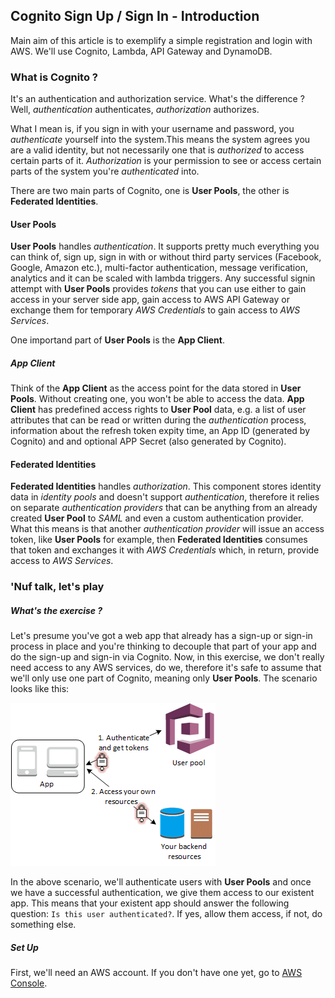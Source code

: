 ## Cognito Sign Up / Sign In - Introduction

Main aim of this article is to exemplify a simple registration and login with AWS. We'll use Cognito, Lambda, API Gateway and DynamoDB. 

### What is Cognito ? 
It's an authentication and authorization service. What's the difference ? Well, *authentication* authenticates, *authorization* authorizes. 

What I mean is, if you sign in with your username and password, you *authenticate* yourself into the system.This means the system agrees you are a valid identity, but not necessarily one that is *authorized* to access certain parts of it. *Authorization* is your permission to see or access certain parts of the system you're *authenticated* into.

There are two main parts of Cognito, one is **User Pools**, the other is **Federated Identities**. 

#### User Pools
**User Pools** handles *authentication*. It supports pretty much everything you can think of, sign up, sign in with or without third party services (Facebook, Google, Amazon etc.), multi-factor authentication, message verification, analytics and it can be scaled with lambda triggers. Any successful signin attempt with **User Pools** provides *tokens* that you can use either to gain access in your server side app, gain access to AWS API Gateway or exchange them for temporary *AWS Credentials* to gain access to *AWS Services*.

One importand part of **User Pools** is the **App Client**. 
##### *App Client*
  Think of the **App Client** as the access point for the data stored in **User Pools**. Without creating one, you won't be able to access the data. 
  **App Client** has predefined access rights to **User Pool** data, e.g. a list of user attributes that can be read or written during the *authentication* process, information about the refresh token expity time, an App ID (generated by Cognito) and and optional APP Secret (also generated by Cognito). 

#### Federated Identities
**Federated Identities** handles *authorization*. This component stores identity data in *identity pools* and doesn't support *authentication*, therefore it relies on separate *authentication providers* that can be anything from an already created **User Pool** to *SAML* and even a custom authentication provider. What this means is that another *authentication provider* will issue an access token, like **User Pools** for example, then **Federated Identities** consumes that token and exchanges it with *AWS Credentials* which, in return, provide access to *AWS Services*. 

### 'Nuf talk, let's play
##### What's the exercise ? 
Let's presume you've got a web app that already has a sign-up or sign-in process in place and you're thinking to decouple that part of your app and do the sign-up and sign-in via Cognito. Now, in this exercise, we don't really need access to any AWS services, do we, therefore it's safe to assume that we'll only use one part of Cognito, meaning only **User Pools**. The scenario looks like this:
  
  ![Standalone Scenario](/static/img/articles/cognito_sign_up_sign_in/scenario-standalone.png)
  
In the above scenario, we'll authenticate users with **User Pools** and once we have a successful authentication, we give them access to our existent app. This means that your existent app should answer the following question: `Is this user authenticated?`. If yes, allow them access, if not, do something else. 

##### Set Up
First, we'll need an AWS account. If you don't have one yet, go to [AWS Console](https://aws.amazon.com/console/). 

  
